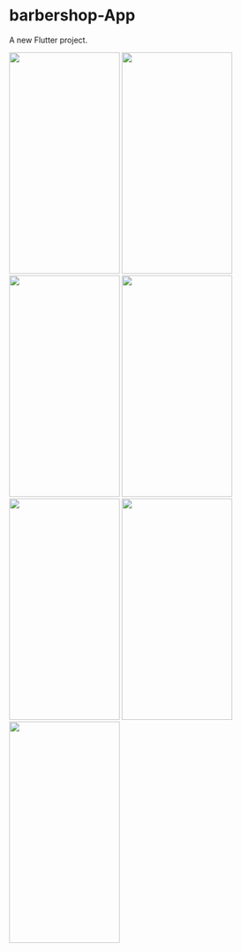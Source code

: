 # barbershop-App

A new Flutter project.


<img src="https://github.com/MuhammadBilalEllahi/barbershop-App/assets/67937279/3318afe9-5175-46f0-9eb2-f9d6958e685e" width="200" height="400" />
<img src="https://github.com/MuhammadBilalEllahi/barbershop-App/assets/67937279/7a57eec9-de99-4974-8813-36d37c67b06d" width="200" height="400" />
<img src="https://github.com/MuhammadBilalEllahi/barbershop-App/assets/67937279/3f7bf517-d1d0-43df-80a9-ec5aff9aab78" width="200" height="400" />
<img src="https://github.com/MuhammadBilalEllahi/barbershop-App/assets/67937279/87593037-17e8-4b56-8db1-8de328ee635c" width="200" height="400" />
<img src="https://github.com/MuhammadBilalEllahi/barbershop-App/assets/67937279/ce018b1d-bc77-4198-b456-a258aa0f73c2" width="200" height="400" />
<img src="https://github.com/MuhammadBilalEllahi/barbershop-App/assets/67937279/989a41cd-861d-4f9a-b672-51fe56d325e8" width="200" height="400" />
<img src="https://github.com/MuhammadBilalEllahi/barbershop-App/assets/67937279/f28707d8-b7bf-41e7-852d-9de059c94699" width="200" height="400" />



